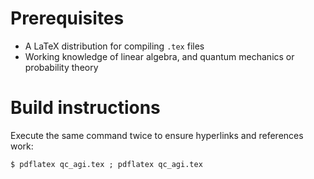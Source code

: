 # Prerequisites
  * A LaTeX distribution for compiling `.tex` files
  * Working knowledge of linear algebra, and quantum mechanics or probability theory

# Build instructions
Execute the same command twice to ensure hyperlinks and references work:
```
$ pdflatex qc_agi.tex ; pdflatex qc_agi.tex
```